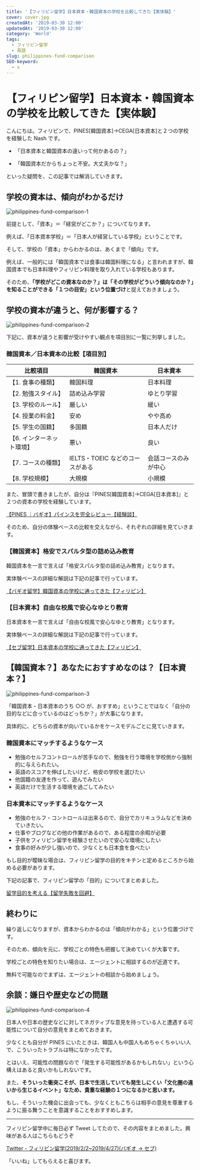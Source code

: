 ```yaml
---
title: '【フィリピン留学】日本資本・韓国資本の学校を比較してきた【実体験】'
cover: cover.jpg
createdAt: '2019-03-30 12:00'
updatedAt: '2019-03-30 12:00'
category: 'World'
tags:
  - フィリピン留学
  - 英語
slug: philippines-fund-comparison
SEO-keyword:
  - x
---
```


# 【フィリピン留学】日本資本・韓国資本の学校を比較してきた【実体験】

こんにちは。フィリピンで、PINES[韓国資本]→CEGA[日本資本]と２つの学校を経験した Nash です。

- 「日本資本と韓国資本の違いって何かあるの？」

- 「韓国資本だからちょっと不安。大丈夫かな？」

といった疑問を、この記事では解消していきます。

## 学校の資本は、傾向がわかるだけ

![philippines-fund-comparison-1](./1.jpg)

前提として、「資本」＝「経営がどこか？」についてなります。

例えば、「日本資本学校」＝「日本人が経営している学校」ということです。

そして、学校の「資本」からわかるのは、あくまで「傾向」です。

例えば、一般的には「韓国資本では食事は韓国料理になる」と言われますが、韓国資本でも日本料理やフィリピン料理を取り入れている学校もあります。

そのため、<b>「学校がどこの資本なのか？」は「その学校がどういう傾向なのか？」を知ることができる「１つの目安」という位置づけ</b>と捉えておきましょう。

## 学校の資本が違うと、何が影響する？

![philippines-fund-comparison-2](./2.jpg)

下記に、資本が違うと影響が受けやすい観点を項目別に一覧に列挙しました。

### 韓国資本／日本資本の比較【項目別】

| 比較項目                  | 韓国資本                        | 日本資本             |
| ------------------------- | ------------------------------- | -------------------- |
| 【1. 食事の種類】         | 韓国料理                        | 日本料理             |
| 【2. 勉強スタイル】       | 詰め込み学習                    | ゆとり学習           |
| 【3. 学校のルール】       | 厳しい                          | 緩い                 |
| 【4. 授業の料金】         | 安め                            | やや高め             |
| 【5. 学生の国籍】         | 多国籍                          | 日本人だけ           |
| 【6. インターネット環境】 | 悪い                            | 良い                 |
| 【7. コースの種類】       | IELTS・TOEIC などのコースがある | 会話コースのみが中心 |
| 【8. 学校規模】           | 大規模                          | 小規模               |

また、冒頭で書きましたが、自分は『PINES[韓国資本]→CEGA[日本資本]』と２つの資本の学校を経験しています。

[【PINES ｜バギオ】パインスを完全レビュー【経験談】](./philippines-baguio-pines-summary)

そのため、自分の体験ベースの比較を交えながら、それぞれの詳細を見ていきます。

### 【韓国資本】格安でスパルタ型の詰め込み教育

韓国資本を一言で言えば「格安スパルタ型の詰め込み教育」となります。

実体験ベースの詳細な解説は下記の記事で行っています。

[【バギオ留学】韓国資本の学校に通ってきた【フィリピン】](./philippines-fund-of-korea)

### 【日本資本】自由な校風で安心なゆとり教育

日本資本を一言で言えば「自由な校風で安心なゆとり教育」となります。

実体験ベースの詳細な解説は下記の記事で行っています。

[【セブ留学】日本資本の学校に通ってきた【フィリピン】](./philippines-fund-of-japan)

## 【韓国資本？】あなたにおすすめなのは？【日本資本？】

![philippines-fund-comparison-3](./3.jpg)

「韓国資本・日本資本のうち ○○ が、おすすめ」ということではなく「自分の目的などに合っているのはどっちか？」が大事になります。

具体的に、どちらの資本が向いているかをケースモデルごとに見ていきます。

### 韓国資本にマッチするようなケース

- 勉強のセルフコントロールが苦手なので、勉強を行う環境を学校側から強制的に与えられたい。
- 英語のスコアを伸ばしたいけど、格安の学校を選びたい
- 他国籍の友達を作って、遊んでみたい
- 英語だけで生活する環境を過ごしてみたい

### 日本資本にマッチするようなケース

- 勉強のセルフ・コントロールは出来るので、自分でカリキュラムなどを決めていきたい。
- 仕事やブログなどの他の作業があるので、ある程度の余暇が必要
- 子供をフィリピン留学を経験させたいので安心な環境にしたい
- 食事の好みが少し強いので、少なくとも日本食を食べたい

もし目的が曖昧な場合は、フィリピン留学の目的をキチンと定めるところから始める必要があります。

下記の記事で、フィリピン留学の「目的」についてまとめました。

[留学目的を考える【留学失敗を回避】](./philippines-purpose)

## 終わりに

繰り返しになりますが、資本からわかるのは「傾向がわかる」という位置づけです。

そのため、傾向を元に、学校ごとの特色も把握して決めていくが大事です。

学校ごとの特色を知りたい場合は、エージェントに相談するのが近道です。

無料で可能なのでまずは、エージェントの相談から始めましょう。

## 余談：嫌日や歴史などの問題

![philippines-fund-comparison-4](./4.jpg)

日本人や日本の歴史などに対してネガティブな意見を持っている人と遭遇する可能性について自分の意見をまとめておきます。

少なくとも自分が PINES にいたときは、韓国人も中国人もめちゃくちゃいい人で、こういったトラブルは特になかったです。

とはいえ、可能性の問題なので「発生する可能性があるかもしれない」という心構えはあると良いかもしれないです。

また、<b>そういった衝突こそが、日本で生活していても発生しにくい「文化圏の違いから生じるイベント」なため、貴重な経験の１つになるかと思います。</b>

もし、そういった機会に出会っても、少なくともこちらは相手の意見を尊重するように振る舞うことを意識することをおすすめします。

---

フィリピン留学中に毎日必ず Tweet してたので、その内容をまとめました。興味がある人はこちらもどうぞ

[Twitter - フィリピン留学(2019/2/2~2019/4/27)(バギオ → セブ)](https://twitter.com/i/moments/1108015112575541249)

「いいね」してもらえると喜びます。
